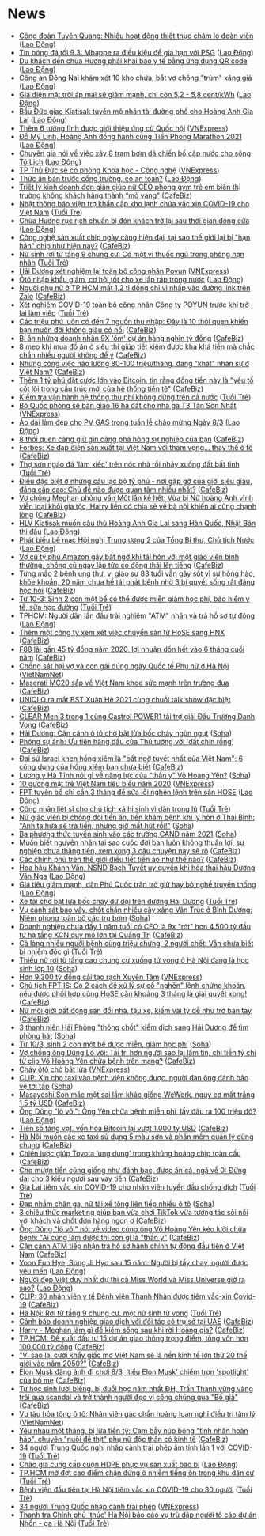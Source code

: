 # News

- [Công đoàn Tuyên Quang: Nhiều hoạt động thiết thực chăm lo đoàn viên](https://laodong.vn/ldld-tuyen-quang/cong-doan-tuyen-quang-nhieu-hoat-dong-thiet-thuc-cham-lo-doan-vien-887408.ldo) ([Lao Động](https://laodong.vn))
- [Tin bóng đá tối 9.3: Mbappe ra điều kiệu để gia hạn với PSG](https://laodong.vn/bong-da-quoc-te/tin-bong-da-toi-93-mbappe-ra-dieu-kieu-de-gia-han-voi-psg-887380.ldo) ([Lao Động](https://laodong.vn))
- [Du khách đến chùa Hương phải khai báo y tế bằng ứng dụng QR code](https://laodong.vn/xa-hoi/du-khach-den-chua-huong-phai-khai-bao-y-te-bang-ung-dung-qr-code-887391.ldo) ([Lao Động](https://laodong.vn))
- [Công an Đồng Nai khám xét 10 kho chứa, bắt vợ chồng &quot;trùm&quot; xăng giả](https://laodong.vn/phap-luat/cong-an-dong-nai-kham-xet-10-kho-chua-bat-vo-chong-trum-xang-gia-887400.ldo) ([Lao Động](https://laodong.vn))
- [Giá điện mặt trời áp mái sẽ giảm mạnh, chỉ còn 5,2 - 5,8 cent/kWh](https://laodong.vn/kinh-te/gia-dien-mat-troi-ap-mai-se-giam-manh-chi-con-52-58-centkwh-887398.ldo) ([Lao Động](https://laodong.vn))
- [Bầu Đức giao Kiatisak tuyển mộ nhân tài đường phố cho Hoàng Anh Gia Lai](https://laodong.vn/the-thao/bau-duc-giao-kiatisak-tuyen-mo-nhan-tai-duong-pho-cho-hoang-anh-gia-lai-887311.ldo) ([Lao Động](https://laodong.vn))
- [Thêm 6 tướng lĩnh được giới thiệu ứng cử Quốc hội](https://vnexpress.net/them-6-tuong-linh-duoc-gioi-thieu-ung-cu-quoc-hoi-4245981.html) ([VNExpress](https://vnexpress.net))
- [Đỗ Mỹ Linh, Hoàng Anh đồng hành cùng Tiền Phong Marathon 2021](https://laodong.vn/photo/do-my-linh-hoang-anh-dong-hanh-cung-tien-phong-marathon-2021-887361.ldo) ([Lao Động](https://laodong.vn))
- [Chuyên gia nói về việc xây 8 trạm bơm dã chiến bổ cập nước cho sông Tô Lịch](https://laodong.vn/xa-hoi/chuyen-gia-noi-ve-viec-xay-8-tram-bom-da-chien-bo-cap-nuoc-cho-song-to-lich-887362.ldo) ([Lao Động](https://laodong.vn))
- [TP Thủ Đức sẽ có phòng Khoa học - Công nghệ](https://vnexpress.net/tp-thu-duc-se-co-phong-khoa-hoc-cong-nghe-4245966.html) ([VNExpress](https://vnexpress.net))
- [Thức ăn bán trước cổng trường, có an toàn?](https://laodong.vn/xa-hoi/thuc-an-ban-truoc-cong-truong-co-an-toan-887305.ldo) ([Lao Động](https://laodong.vn))
- [Triết lý kinh doanh đơn giản giúp nữ CEO phòng gym trẻ em biến thị trường không khách hàng thành “mỏ vàng”](https://cafebiz.vn/triet-ly-kinh-doanh-don-gian-giup-nu-ceo-phong-gym-tre-em-bien-thi-truong-khong-khach-hang-thanh-mo-vang-20210309151741888.chn) ([CafeBiz](https://cafebiz.vn))
- [Nhật thông báo viện trợ khẩn cấp kho lạnh chứa vắc xin COVID-19 cho Việt Nam](https://tuoitre.vn/nhat-thong-bao-vien-tro-khan-cap-kho-lanh-chua-vac-xin-covid-19-cho-viet-nam-20210309170952094.htm) ([Tuổi Trẻ](https://tuoitre.vn))
- [Chùa Hương rục rịch chuẩn bị đón khách trở lại sau thời gian đóng cửa](https://laodong.vn/photo/chua-huong-ruc-rich-chuan-bi-don-khach-tro-lai-sau-thoi-gian-dong-cua-887271.ldo) ([Lao Động](https://laodong.vn))
- [Công nghệ sản xuất chip ngày càng hiện đại, tại sao thế giới lại bị "hạn hán" chip như hiện nay?](https://cafebiz.vn/cong-nghe-san-xuat-chip-ngay-cang-hien-dai-tai-sao-the-gioi-lai-bi-han-han-chip-nhu-hien-nay-20210309164513584.chn) ([CafeBiz](https://cafebiz.vn))
- [Nữ sinh rơi từ tầng 9 chung cư: Có một vỉ thuốc ngủ trong phòng nạn nhân](https://tuoitre.vn/nu-sinh-roi-tu-tang-9-chung-cu-co-mot-vi-thuoc-ngu-trong-phong-nan-nhan-20210309165824538.htm) ([Tuổi Trẻ](https://tuoitre.vn))
- [Hải Dương xét nghiệm lại toàn bộ công nhân Poyun](https://vnexpress.net/hai-duong-xet-nghiem-lai-toan-bo-cong-nhan-poyun-4245933.html) ([VNExpress](https://vnexpress.net))
- [Ôtô nhập khẩu giảm, cơ hội tốt cho xe lắp ráp trong nước](https://laodong.vn/xe/oto-nhap-khau-giam-co-hoi-tot-cho-xe-lap-rap-trong-nuoc-887001.ldo) ([Lao Động](https://laodong.vn))
- [Người phụ nữ ở TP HCM mất 1,2 tỉ đồng chỉ vì nhấp vào đường link trên Zalo](https://cafebiz.vn/nguoi-phu-nu-o-tp-hcm-mat-12-ti-dong-chi-vi-nhap-vao-duong-link-tren-zalo-20210309165533455.chn) ([CafeBiz](https://cafebiz.vn))
- [Xét nghiệm COVID-19 toàn bộ công nhân Công ty POYUN trước khi trở lại làm việc](https://tuoitre.vn/xet-nghiem-covid-19-toan-bo-cong-nhan-cong-ty-poyun-truoc-khi-tro-lai-lam-viec-20210309163802853.htm) ([Tuổi Trẻ](https://tuoitre.vn))
- [Các triệu phú luôn có đến 7 nguồn thu nhập: Đây là 10 thói quen khiến bạn muôn đời không giàu có nổi](https://cafebiz.vn/cac-trieu-phu-luon-co-den-7-nguon-thu-nhap-day-la-10-thoi-quen-khien-ban-muon-doi-khong-giau-co-noi-20210308200802052.chn) ([CafeBiz](https://cafebiz.vn))
- [Bí ẩn những doanh nhân 9X 'ôm' dự án hàng nghìn tỷ đồng](https://cafebiz.vn/bi-an-nhung-doanh-nhan-9x-om-du-an-hang-nghin-ty-dong-20210309165136891.chn) ([CafeBiz](https://cafebiz.vn))
- [8 mẹo khi mua đồ ăn ở siêu thị giúp tiết kiệm được kha khá tiền mà chắc chắn nhiều người không để ý](https://cafebiz.vn/8-meo-khi-mua-do-an-o-sieu-thi-giup-tiet-kiem-duoc-kha-kha-tien-ma-chac-chan-nhieu-nguoi-khong-de-y-20210309150754521.chn) ([CafeBiz](https://cafebiz.vn))
- [Những công việc nào lương 80-100 triệu/tháng, đang "khát" nhân sự ở Việt Nam?](https://cafebiz.vn/nhung-cong-viec-nao-luong-80-100-trieu-thang-dang-khat-nhan-su-o-viet-nam-20210309164441045.chn) ([CafeBiz](https://cafebiz.vn))
- [Thêm 1 tỷ phú đặt cược lớn vào Bitcoin, tin rằng đồng tiền này là "yếu tố cốt lõi trong cấu trúc mới của hệ thống tiền tệ"](https://cafebiz.vn/them-1-ty-phu-dat-cuoc-lon-vao-bitcoin-tin-rang-dong-tien-nay-la-yeu-to-cot-loi-trong-cau-truc-moi-cua-he-thong-tien-te-20210309164312412.chn) ([CafeBiz](https://cafebiz.vn))
- [Kiểm tra vận hành hệ thống thu phí không dừng trên cả nước](https://tuoitre.vn/kiem-tra-van-hanh-he-thong-thu-phi-khong-dung-tren-ca-nuoc-20210309160726933.htm) ([Tuổi Trẻ](https://tuoitre.vn))
- [Bộ Quốc phòng sẽ bàn giao 16 ha đất cho nhà ga T3 Tân Sơn Nhất](https://vnexpress.net/bo-quoc-phong-se-ban-giao-16-ha-dat-cho-nha-ga-t3-tan-son-nhat-4245891.html) ([VNExpress](https://vnexpress.net))
- [Áo dài làm đẹp cho PV GAS trong tuần lễ chào mừng Ngày 8/3](https://laodong.vn/thong-tin-doanh-nghiep/ao-dai-lam-dep-cho-pv-gas-trong-tuan-le-chao-mung-ngay-83-887298.ldo) ([Lao Động](https://laodong.vn))
- [8 thói quen càng giữ gìn càng phá hỏng sự nghiệp của bạn](https://cafebiz.vn/8-thoi-quen-cang-giu-gin-cang-pha-hong-su-nghiep-cua-ban-20210309152534824.chn) ([CafeBiz](https://cafebiz.vn))
- [Forbes: Xe đạp điện sản xuất tại Việt Nam với tham vọng... thay thế ô tô](https://cafebiz.vn/forbes-xe-dap-dien-san-xuat-tai-viet-nam-voi-tham-vong-thay-the-o-to-20210309160854571.chn) ([CafeBiz](https://cafebiz.vn))
- [Thợ sơn ngáo đá 'làm xiếc' trên nóc nhà rồi nhảy xuống đất bất tỉnh](https://tuoitre.vn/tho-son-ngao-da-lam-xiec-tren-noc-nha-roi-nhay-xuong-dat-bat-tinh-20210309154418702.htm) ([Tuổi Trẻ](https://tuoitre.vn))
- [Điều đặc biệt ở những câu lạc bộ tỷ phú - nơi gặp gỡ của giới siêu giàu, đẳng cấp cao: Chủ đề nào được quan tâm nhiều nhất?](https://cafebiz.vn/dieu-dac-biet-o-nhung-cau-lac-bo-ty-phu-noi-gap-go-cua-gioi-sieu-giau-dang-cap-cao-chu-de-nao-duoc-quan-tam-nhieu-nhat-20210309150416113.chn) ([CafeBiz](https://cafebiz.vn))
- [Vợ chồng Meghan phỏng vấn Một lần kể hết: Vừa bị Nữ hoàng Anh vĩnh viễn loại khỏi gia tộc, Harry liền có chia sẻ về bà nội khiến ai cũng chạnh lòng](https://cafebiz.vn/vo-chong-meghan-phong-van-mot-lan-ke-het-vua-bi-nu-hoang-anh-vinh-vien-loai-khoi-gia-toc-harry-lien-co-chia-se-ve-ba-noi-khien-ai-cung-chanh-long-20210309160529645.chn) ([CafeBiz](https://cafebiz.vn))
- [HLV Kiatisak muốn cầu thủ Hoàng Anh Gia Lai sang Hàn Quốc, Nhật Bản thi đấu](https://laodong.vn/video/hlv-kiatisak-muon-cau-thu-hoang-anh-gia-lai-sang-han-quoc-nhat-ban-thi-dau-887286.ldo) ([Lao Động](https://laodong.vn))
- [Phát biểu bế mạc Hội nghị Trung ương 2 của Tổng Bí thư, Chủ tịch Nước](https://laodong.vn/thoi-su/phat-bieu-be-mac-hoi-nghi-trung-uong-2-cua-tong-bi-thu-chu-tich-nuoc-887322.ldo) ([Lao Động](https://laodong.vn))
- [Vợ cũ tỷ phú Amazon gây bất ngờ khi tái hôn với một giáo viên bình thường, chồng cũ ngay lập tức có động thái lên tiếng](https://cafebiz.vn/vo-cu-ty-phu-amazon-gay-bat-ngo-khi-tai-hon-voi-mot-giao-vien-binh-thuong-chong-cu-ngay-lap-tuc-co-dong-thai-len-tieng-20210309154705931.chn) ([CafeBiz](https://cafebiz.vn))
- [Từng mắc 2 bệnh ung thư, vị giáo sư 83 tuổi vẫn gây sốt vì sự hồng hào, khỏe khoắn, 20 năm chưa hề tái phát bệnh nhờ 3 bí quyết sống rất đáng học hỏi](https://cafebiz.vn/tung-mac-2-benh-ung-thu-vi-giao-su-83-tuoi-van-gay-sot-vi-su-hong-hao-khoe-khoan-20-nam-chua-he-tai-phat-benh-nho-3-bi-quyet-song-rat-dang-hoc-hoi-20210309113916762.chn) ([CafeBiz](https://cafebiz.vn))
- [Từ 10-3: Sinh 2 con một bề có thể được miễn giảm học phí, bảo hiểm y tế, sữa học đường](https://tuoitre.vn/tu-10-3-sinh-2-con-1-be-co-the-duoc-mien-giam-hoc-phi-bao-hiem-y-te-sua-hoc-duong-20210309151642931.htm) ([Tuổi Trẻ](https://tuoitre.vn))
- [TPHCM: Người dân lần đầu trải nghiệm &quot;ATM&quot; nhận và trả hồ sơ tự động](https://laodong.vn/video-thoi-su/tphcm-nguoi-dan-lan-dau-trai-nghiem-atm-nhan-va-tra-ho-so-tu-dong-887261.ldo) ([Lao Động](https://laodong.vn))
- [Thêm một công ty xem xét việc chuyển sàn từ HoSE sang HNX](https://cafebiz.vn/them-mot-cong-ty-xem-xet-viec-chuyen-san-tu-hose-sang-hnx-20210309153907808.chn) ([CafeBiz](https://cafebiz.vn))
- [F88 lãi gần 45 tỷ đồng năm 2020, lợi nhuận dồn hết vào 6 tháng cuối năm](https://cafebiz.vn/f88-lai-gan-45-ty-dong-nam-2020-loi-nhuan-don-het-vao-6-thang-cuoi-nam-20210309153439153.chn) ([CafeBiz](https://cafebiz.vn))
- [Chồng sát hại vợ và con gái đúng ngày Quốc tế Phụ nữ ở Hà Nội](http://vietnamnet.vn/vn/thoi-su/chong-sat-hai-vo-va-con-gai-dung-ngay-quoc-te-phu-nu-o-ha-noi-718331.html) ([VietNamNet](https://vietnamnet.vn))
- [Maserati MC20 sắp về Việt Nam khoe sức mạnh trên trường đua](https://cafebiz.vn/maserati-mc20-sap-ve-viet-nam-khoe-suc-manh-tren-truong-dua-20210309135054278.chn) ([CafeBiz](https://cafebiz.vn))
- [UNIQLO ra mắt BST Xuân Hè 2021 cùng chuỗi talk show đặc biệt](https://cafebiz.vn/uniqlo-ra-mat-bst-xuan-he-2021-cung-chuoi-talk-show-dac-biet-2021030915181855.chn) ([CafeBiz](https://cafebiz.vn))
- [CLEAR Men 3 trong 1 cùng Castrol POWER1 tài trợ giải Đấu Trường Danh Vọng](https://cafebiz.vn/clear-men-3-trong-1-cung-castrol-power1-tai-tro-giai-dau-truong-danh-vong-20210309151713181.chn) ([CafeBiz](https://cafebiz.vn))
- [Hải Dương: Cận cảnh ô tô chở bật lửa bốc cháy ngùn ngụt](https://soha.vn/hai-duong-can-canh-o-to-cho-bat-lua-boc-chay-ngun-ngut-2021030915034782.htm) ([Soha](https://soha.vn))
- [Phóng sự ảnh: Ưu tiên hàng đầu của Thủ tướng với 'đất chín rồng’](https://cafebiz.vn/phong-su-anh-uu-tien-hang-dau-cua-thu-tuong-voi-dat-chin-rong-2021030915260273.chn) ([CafeBiz](https://cafebiz.vn))
- [Đại sứ Israel khen hồng xiêm là "bất ngờ tuyệt nhất của Việt Nam": 6 công dụng của hồng xiêm bạn chưa biết](https://cafebiz.vn/dai-su-israel-khen-hong-xiem-la-bat-ngo-tuyet-nhat-cua-viet-nam-6-cong-dung-cua-hong-xiem-ban-chua-biet-20210309152428872.chn) ([CafeBiz](https://cafebiz.vn))
- [Lương y Hà Tĩnh nói gì về năng lực của “thần y” Võ Hoàng Yên?](https://soha.vn/luong-y-ha-tinh-noi-gi-ve-nang-luc-cua-than-y-vo-hoang-yen-20210309150709558.htm) ([Soha](https://soha.vn))
- [10 gương mặt trẻ Việt Nam tiêu biểu năm 2020](https://vnexpress.net/10-guong-mat-tre-viet-nam-tieu-bieu-nam-2020-4245854.html) ([VNExpress](https://vnexpress.net))
- [FPT tuyên bố chỉ cần 3 tháng để sửa lỗi nghẽn lệnh trên sàn HOSE](https://laodong.vn/kinh-te/fpt-tuyen-bo-chi-can-3-thang-de-sua-loi-nghen-lenh-tren-san-hose-887296.ldo) ([Lao Động](https://laodong.vn))
- [Công nhận liệt sĩ cho chủ tịch xã hi sinh vì dân trong lũ](https://tuoitre.vn/cong-nhan-liet-si-cho-chu-tich-xa-hi-sinh-vi-dan-trong-lu-20210309144701673.htm) ([Tuổi Trẻ](https://tuoitre.vn))
- [Nữ giáo viên bị chồng đòi tiền ăn, tiền khám bệnh khi ly hôn ở Thái Bình: "Anh ta hứa sẽ trả tiền, nhưng giờ mất hút rồi!"](https://soha.vn/chuyen-kho-tin-khi-chong-doi-tien-vo-luc-chia-tay-o-thai-binh-anh-ta-hua-se-tra-tien-nhung-gio-mat-hut-roi-20210309151000701.htm) ([Soha](https://soha.vn))
- [Ba phương thức tuyển sinh vào các trường CAND năm 2021](https://soha.vn/ba-phuong-thuc-tuyen-sinh-vao-cac-truong-cand-nam-2021-20210309140813972.htm) ([Soha](https://soha.vn))
- [Muốn biết nguyên nhân tại sao cuộc đời bạn luôn không thuận lợi, sự nghiệp chưa thăng tiến, xem xong 3 câu chuyện này sẽ rõ](https://cafebiz.vn/muon-biet-nguyen-nhan-tai-sao-cuoc-doi-ban-luon-khong-thuan-loi-su-nghiep-chua-thang-tien-xem-xong-3-cau-chuyen-nay-se-ro-20210309092928756.chn) ([CafeBiz](https://cafebiz.vn))
- [Các chính phủ trên thế giới điều tiết tiền ảo như thế nào?](https://cafebiz.vn/cac-chinh-phu-tren-the-gioi-dieu-tiet-tien-ao-nhu-the-nao-2021030913405323.chn) ([CafeBiz](https://cafebiz.vn))
- [Hoa hậu Khánh Vân, NSND Bạch Tuyết uy quyền khi hóa thái hậu Dương Vân Nga](https://laodong.vn/photo/hoa-hau-khanh-van-nsnd-bach-tuyet-uy-quyen-khi-hoa-thai-hau-duong-van-nga-887154.ldo) ([Lao Động](https://laodong.vn))
- [Giá tiêu giảm mạnh, dân Phú Quốc trăn trở giữ hay bỏ nghề truyền thống](https://laodong.vn/video/gia-tieu-giam-manh-dan-phu-quoc-tran-tro-giu-hay-bo-nghe-truyen-thong-887231.ldo) ([Lao Động](https://laodong.vn))
- [Xe tải chở bật lửa bốc cháy dữ dội trên đường Hải Dương](https://tuoitre.vn/xe-tai-cho-bat-lua-boc-chay-du-doi-tren-duong-hai-duong-20210309144048848.htm) ([Tuổi Trẻ](https://tuoitre.vn))
- [Vụ cảnh sát bao vây, chốt chặn nhiều cây xăng Vân Trúc ở Bình Dương: Niêm phong toàn bộ các trụ bơm](https://soha.vn/vu-canh-sat-bao-vay-chot-chan-nhieu-cay-xang-van-truc-o-binh-duong-niem-phong-toan-bo-cac-tru-bom-20210309142425442.htm) ([Soha](https://soha.vn))
- [Doanh nghiệp chưa đầy 1 năm tuổi có CEO là 9x "rót" hơn 4.500 tỷ đầu tư hạ tầng KCN quy mô lớn tại Quảng Trị](https://cafebiz.vn/doanh-nghiep-chua-day-1-nam-tuoi-co-ceo-la-9x-rot-hon-4500-ty-dau-tu-ha-tang-kcn-quy-mo-lon-tai-quang-tri-20210309144636532.chn) ([CafeBiz](https://cafebiz.vn))
- [Cả làng nhiều người bệnh cùng triệu chứng, 2 người chết: Vẫn chưa biết bị nhiễm độc gì](https://tuoitre.vn/ca-lang-nhieu-nguoi-benh-cung-trieu-chung-2-nguoi-chet-van-chua-biet-bi-nhiem-doc-gi-20210309121940045.htm) ([Tuổi Trẻ](https://tuoitre.vn))
- [Thiếu nữ rơi từ tầng cao chung cư xuống tử vong ở Hà Nội đang là học sinh lớp 10](https://soha.vn/thieu-nu-roi-tu-tang-cao-chung-cu-xuong-tu-vong-o-ha-noi-dang-la-hoc-sinh-lop-10-20210309143801744.htm) ([Soha](https://soha.vn))
- [Hơn 9.300 tỷ đồng cải tạo rạch Xuyên Tâm](https://vnexpress.net/hon-9-300-ty-dong-cai-tao-rach-xuyen-tam-4245781.html) ([VNExpress](https://vnexpress.net))
- [Chủ tịch FPT IS: Có 2 cách để xử lý sự cố "nghẽn" lệnh chứng khoán, nếu được phối hợp cùng HoSE cần khoảng 3 tháng là giải quyết xong!](https://cafebiz.vn/chu-tich-fpt-is-co-2-cach-de-xu-ly-su-co-nghen-lenh-chung-khoan-neu-duoc-phoi-hop-cung-hose-can-khoang-3-thang-la-giai-quyet-xong-20210309144156456.chn) ([CafeBiz](https://cafebiz.vn))
- [Nữ môi giới bất động sản đổi nhà, tậu xe, kiếm vài tỷ dễ như trở bàn tay](https://cafebiz.vn/nu-moi-gioi-bat-dong-san-doi-nha-tau-xe-kiem-vai-ty-de-nhu-tro-ban-tay-20210309143900758.chn) ([CafeBiz](https://cafebiz.vn))
- [3 thanh niên Hải Phòng "thông chốt" kiểm dịch sang Hải Dương để tìm phòng hát](https://soha.vn/3-thanh-nien-hai-phong-thong-chot-kiem-dich-sang-hai-duong-de-tim-phong-hat-20210309142703388.htm) ([Soha](https://soha.vn))
- [Từ 10/3, sinh 2 con một bề được miễn, giảm học phí](https://soha.vn/tu-10-3-sinh-2-con-mot-be-duoc-mien-giam-hoc-phi-20210309135031826.htm) ([Soha](https://soha.vn))
- [Vợ chồng ông Dũng Lò vôi: Tài trí hơn người sao lại lầm tin, chi tiền tỷ chỉ từ clip Võ Hoàng Yên chữa bệnh trên mạng?](https://cafebiz.vn/vo-chong-ong-dung-lo-voi-tai-tri-hon-nguoi-sao-lai-lam-tin-chi-tien-ty-chi-tu-clip-vo-hoang-yen-chua-benh-tren-mang-20210309143138593.chn) ([CafeBiz](https://cafebiz.vn))
- [Cháy ôtô chở bật lửa](https://vnexpress.net/chay-oto-cho-bat-lua-4245785.html) ([VNExpress](https://vnexpress.net))
- [CLIP: Xin cho taxi vào bệnh viện không được, người đàn ông đánh bảo vệ tới tấp](https://soha.vn/clip-xin-cho-taxi-vao-benh-vien-khong-duoc-nguoi-dan-ong-danh-bao-ve-toi-tap-20210309141729017.htm) ([Soha](https://soha.vn))
- [Masayoshi Son mắc một sai lầm khác giống WeWork, nguy cơ mất trắng 1,5 tỷ USD](https://cafebiz.vn/masayoshi-son-mac-mot-sai-lam-khac-giong-wework-nguy-co-mat-trang-15-ty-usd-20210309142023441.chn) ([CafeBiz](https://cafebiz.vn))
- [Ông Dũng &quot;lò vôi&quot;: Ông Yên chữa bệnh miễn phí, lấy đâu ra 100 triệu đô?](https://laodong.vn/video/ong-dung-lo-voi-ong-yen-chua-benh-mien-phi-lay-dau-ra-100-trieu-do-887057.ldo) ([Lao Động](https://laodong.vn))
- [Tiền số tăng vọt, vốn hóa Bitcoin lại vượt 1.000 tỷ USD](https://cafebiz.vn/tien-so-tang-vot-von-hoa-bitcoin-lai-vuot-1000-ty-usd-20210309133808826.chn) ([CafeBiz](https://cafebiz.vn))
- [Hà Nội muốn các xe taxi sử dụng 5 màu sơn và phần mềm quản lý dùng chung](https://cafebiz.vn/ha-noi-muon-cac-xe-taxi-su-dung-5-mau-son-va-phan-mem-quan-ly-dung-chung-202103091412135.chn) ([CafeBiz](https://cafebiz.vn))
- [Chiến lược giúp Toyota ‘ung dung’ trong khủng hoảng chip toàn cầu](https://cafebiz.vn/chien-luoc-giup-toyota-ung-dung-trong-khung-hoang-chip-toan-cau-20210309134307318.chn) ([CafeBiz](https://cafebiz.vn))
- [Cho mượn tiền cũng giống như đánh bạc, được ăn cả, ngã về 0: Đừng dại cho 3 kiểu người sau vay tiền](https://cafebiz.vn/cho-muon-tien-cung-giong-nhu-danh-bac-duoc-an-ca-nga-ve-0-dung-dai-cho-3-kieu-nguoi-sau-vay-tien-20210308163407927.chn) ([CafeBiz](https://cafebiz.vn))
- [Gia Lai tiêm vắc xin COVID-19 cho nhân viên tuyến đầu chống dịch](https://tuoitre.vn/gia-lai-tiem-vac-xin-covid-19-cho-nhan-vien-tuyen-dau-chong-dich-20210309114852222.htm) ([Tuổi Trẻ](https://tuoitre.vn))
- [Đạp nhầm chân ga, nữ tài xế tông liên tiếp nhiều ô tô](https://soha.vn/dap-nham-chan-ga-nu-tai-xe-tong-lien-tiep-nhieu-o-to-20210309140331661.htm) ([Soha](https://soha.vn))
- [3 chiêu thức marketing giúp bạn vừa chơi TikTok vừa tương tác sôi nổi với khách và chốt đơn hàng ngon ơ](https://cafebiz.vn/3-chieu-thuc-marketing-giup-ban-vua-choi-tiktok-vua-tuong-tac-soi-noi-voi-khach-va-chot-don-hang-ngon-o-20210308004910184.chn) ([CafeBiz](https://cafebiz.vn))
- [Ông Dũng "lò vôi" nói về video cùng ông Võ Hoàng Yên kéo lưỡi chữa bệnh: "Ai cũng làm được thì còn gì là "thần y"](https://cafebiz.vn/ong-dung-lo-voi-noi-ve-video-cung-ong-vo-hoang-yen-keo-luoi-chua-benh-ai-cung-lam-duoc-thi-con-gi-la-than-y-20210309140334714.chn) ([CafeBiz](https://cafebiz.vn))
- [Cận cảnh ATM tiếp nhận trả hồ sơ hành chính tự động đầu tiên ở Việt Nam](https://cafebiz.vn/can-canh-atm-tiep-nhan-tra-ho-so-hanh-chinh-tu-dong-dau-tien-o-viet-nam-20210309140116673.chn) ([CafeBiz](https://cafebiz.vn))
- [Yoon Eun Hye, Song Ji Hyo sau 15 năm: Người bị tẩy chay, người được yêu mến](https://laodong.vn/photo/yoon-eun-hye-song-ji-hyo-sau-15-nam-nguoi-bi-tay-chay-nguoi-duoc-yeu-men-886900.ldo) ([Lao Động](https://laodong.vn))
- [Người đẹp Việt duy nhất dự thi cả Miss World và Miss Universe giờ ra sao?](https://laodong.vn/photo/nguoi-dep-viet-duy-nhat-du-thi-ca-miss-world-va-miss-universe-gio-ra-sao-887217.ldo) ([Lao Động](https://laodong.vn))
- [CLIP: 30 nhân viên y tế Bệnh viện Thanh Nhàn được tiêm vắc-xin Covid-19](https://cafebiz.vn/clip-30-nhan-vien-y-te-benh-vien-thanh-nhan-duoc-tiem-vac-xin-covid-19-20210309135635467.chn) ([CafeBiz](https://cafebiz.vn))
- [Hà Nội: Rơi từ tầng 9 chung cư, một nữ sinh tử vong](https://tuoitre.vn/ha-noi-roi-tu-tang-9-chung-cu-mot-nu-sinh-tu-vong-20210309133714001.htm) ([Tuổi Trẻ](https://tuoitre.vn))
- [Cảnh báo doanh nghiệp giao dịch với đối tác có trụ sở tại UAE](https://cafebiz.vn/canh-bao-doanh-nghiep-giao-dich-voi-doi-tac-co-tru-so-tai-uae-20210309134731687.chn) ([CafeBiz](https://cafebiz.vn))
- [Harry - Meghan làm gì để kiếm sống sau khi rời Hoàng gia?](https://cafebiz.vn/harry-meghan-lam-gi-de-kiem-song-sau-khi-roi-hoang-gia-2021030911025629.chn) ([CafeBiz](https://cafebiz.vn))
- [TP.HCM: Đề xuất đầu tư 15 dự án giao thông trọng điểm, tổng vốn hơn 100.000 tỷ đồng](https://cafebiz.vn/tphcm-de-xuat-dau-tu-15-du-an-giao-thong-trong-diem-tong-von-hon-100000-ty-dong-20210309134252645.chn) ([CafeBiz](https://cafebiz.vn))
- ["Vì sao lại cười khẩy giấc mơ Việt Nam sẽ là nền kinh tế lớn thứ 20 thế giới vào năm 2050?"](https://cafebiz.vn/vi-sao-lai-cuoi-khay-giac-mo-viet-nam-se-la-nen-kinh-te-lon-thu-20-the-gioi-vao-nam-2050-20210309134048262.chn) ([CafeBiz](https://cafebiz.vn))
- [Elon Musk đăng ảnh đi chơi 8/3, ‘tiểu Elon Musk’ chiếm trọn 'spotlight' của bố mẹ](https://cafebiz.vn/elon-musk-dang-anh-di-choi-8-3-tieu-elon-musk-chiem-tron-spotlight-cua-bo-me-202103091157162.chn) ([CafeBiz](https://cafebiz.vn))
- [Từ học sinh lười biếng, bị đuổi học năm nhất ĐH, Trấn Thành vững vàng trải qua scandal và trở thành người đọc vị công chúng qua "Bố già"](https://cafebiz.vn/tu-hoc-sinh-luoi-bieng-bi-duoi-hoc-nam-nhat-dh-tran-thanh-vung-vang-trai-qua-scandal-va-tro-thanh-nguoi-doc-vi-cong-chung-qua-bo-gia-20210309113213264.chn) ([CafeBiz](https://cafebiz.vn))
- [Vụ tàu hỏa tông ô tô: Nhân viên gác chắn hoảng loạn nghỉ điều trị tâm lý](http://vietnamnet.vn/vn/thoi-su/vu-tau-hoa-tong-o-to-nhan-vien-gac-chan-hoang-loan-nghi-dieu-tri-tam-ly-718277.html) ([VietNamNet](https://vietnamnet.vn))
- [Yêu nhau một tháng, bị lừa tiền tỷ: Cạm bẫy núp bóng "tình nhân hoàn hảo", chuyên "nuôi để thịt" phụ nữ độc thân có kinh tế](https://cafebiz.vn/yeu-nhau-mot-thang-bi-lua-tien-ty-cam-bay-nup-bong-tinh-nhan-hoan-hao-chuyen-nuoi-de-thit-phu-nu-doc-than-co-kinh-te-2021030911364099.chn) ([CafeBiz](https://cafebiz.vn))
- [34 người Trung Quốc nghi nhập cảnh trái phép âm tính lần 1 với COVID-19](https://tuoitre.vn/34-nguoi-trung-quoc-nghi-nhap-canh-trai-phep-am-tinh-lan-1-voi-covid-19-2021030911060154.htm) ([Tuổi Trẻ](https://tuoitre.vn))
- [Chào giá cung cấp cuộn HDPE phục vụ sản xuất bao bì](https://laodong.vn/thong-tin-doanh-nghiep/chao-gia-cung-cap-cuon-hdpe-phuc-vu-san-xuat-bao-bi-887208.ldo) ([Lao Động](https://laodong.vn))
- [TP.HCM mở đợt cao điểm chặn đứng ô nhiễm tiếng ồn trong khu dân cư](https://tuoitre.vn/tp-hcm-mo-dot-cao-diem-chan-dung-o-nhiem-tieng-on-trong-khu-dan-cu-20210309105930541.htm) ([Tuổi Trẻ](https://tuoitre.vn))
- [Bệnh viện đầu tiên tại Hà Nội tiêm vắc xin COVID-19 cho 30 người](https://tuoitre.vn/benh-vien-dau-tien-tai-ha-noi-tiem-vac-xin-covid-19-cho-30-nguoi-20210309104111129.htm) ([Tuổi Trẻ](https://tuoitre.vn))
- [34 người Trung Quốc nhập cảnh trái phép](https://vnexpress.net/34-nguoi-trung-quoc-nhap-canh-trai-phep-4245670.html) ([VNExpress](https://vnexpress.net))
- [Thanh tra Chính phủ 'thúc' Hà Nội báo cáo vụ trù dập người tố cáo dự án Nhổn - ga Hà Nội](https://tuoitre.vn/thanh-tra-chinh-phu-thuc-ha-noi-bao-cao-vu-tru-dap-nguoi-to-cao-du-an-nhon-ga-ha-noi-20210309110847244.htm) ([Tuổi Trẻ](https://tuoitre.vn))
